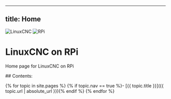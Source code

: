 ---
title: Home
--

<div> 
    <img src="{{ '/images/linuxcnc-wizard.gif' | absolute_url }}" alt="LinuxCNC" style="width=65">
    <img src="{{ '/images/RaspberryPi.jpg' | absolute_url }}" alt="RPi" style="width=65">
</div>

# LinuxCNC on RPi 

Home page for LinuxCNC on RPi

<div class="toc" markdown="1">
## Contents:

{% for topic in site.pages %}
{% if topic.nav == true %}- [{{ topic.title }}]({{ topic.url | absolute_url }}){% endif %}
{% endfor %}
</div>